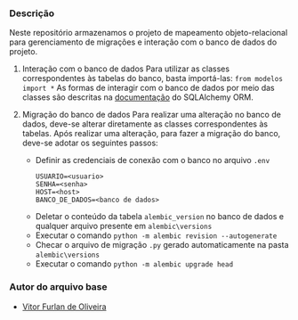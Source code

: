 ### Descrição
Neste repositório armazenamos o projeto de mapeamento objeto-relacional para gerenciamento de migrações e interação com o banco de dados do projeto.

1. Interação com o banco de dados
Para utilizar as classes correspondentes às tabelas do banco, basta importá-las: `from modelos import *`
As formas de interagir com o banco de dados por meio das classes são descritas na [documentação](https://docs.sqlalchemy.org/en/20/orm/) do SQLAlchemy ORM.

2. Migração do banco de dados
Para realizar uma alteração no banco de dados, deve-se alterar diretamente as classes correspondentes às tabelas. Após realizar uma alteração, para fazer a migração do banco, deve-se adotar os seguintes passos:
    - Definir as credenciais de conexão com o banco no arquivo `.env`
        ```
        USUARIO=<usuario>
        SENHA=<senha>
        HOST=<host>
        BANCO_DE_DADOS=<banco de dados>
        ```
    - Deletar o conteúdo da tabela `alembic_version` no banco de dados e qualquer arquivo presente em `alembic\versions`
    - Executar o comando `python -m alembic revision --autogenerate`
    - Checar o arquivo de migração `.py` gerado automaticamente na pasta `alembic\versions`
    - Executar o comando `python -m alembic upgrade head`

### Autor do arquivo base
- [Vitor Furlan de Oliveira](mailto:vitor.foliveira@faculdadeimpacta.com.br)
